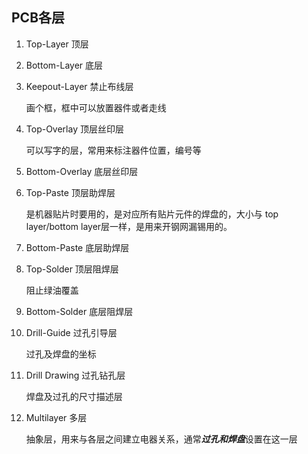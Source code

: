 ## PCB各层

1. Top-Layer 顶层
2. Bottom-Layer 底层
3. Keepout-Layer 禁止布线层

    画个框，框中可以放置器件或者走线

4. Top-Overlay 顶层丝印层

    可以写字的层，常用来标注器件位置，编号等

5. Bottom-Overlay 底层丝印层
6. Top-Paste 顶层助焊层

    是机器贴片时要用的，是对应所有贴片元件的焊盘的，大小与 top layer/bottom layer层一样，是用来开钢网漏锡用的。

7. Bottom-Paste 底层助焊层
8. Top-Solder 顶层阻焊层

    阻止绿油覆盖

9. Bottom-Solder 底层阻焊层
10. Drill-Guide 过孔引导层

    过孔及焊盘的坐标

11. Drill Drawing 过孔钻孔层

    焊盘及过孔的尺寸描述层

12. Multilayer  多层

    抽象层，用来与各层之间建立电器关系，通常***过孔和焊盘***设置在这一层
